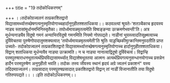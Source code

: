 +++
title = "19 तदोकोधिकरणम्"

+++
।।तदोकोग्रज्वलनं तत्प्रकाशितद्वारो विद्यासामर्थ्यात्तच्छेषगत्यनुस्मृतियोगाच्चहार्दानुगृहीतश्शताधिकया।। कठवल्ल्यां श्रूयते-'शतञ्चैकाच हृदयस्य नाड्य स्तासांमूर्धानमभिनिस्सृतैका। तयोर्ध्वमायन्नमृतत्वमेति विष्वङ्ङन्या उत्क्रमणेभवन्ती'ति। अत्र मूर्धन्यनाड्यैव विदुषो गमनं अन्याभिरविदुषो गमनमिति नियमो नोपपद्यते। नाडीनां भूयस्त्वादतिसूक्ष्मत्वाच्च दुर्विवेचतया पुरुषेणोपादातुमशक्यत्वात् 'तयोर्ध्वमायन्नमृतत्वमेती'ति श्रुतिः याड़ृच्छिकीमुत्क्रान्तिमनुवदतीति प्राप्त उच्यते- तदोकोग्रज्वलनं तत्प्रकाशितद्वारो विद्यासामर्थ्यात्तच्छेषगत्यनुस्मृतियोगाच्च हार्दानुगृहीतश्शताधिकया। विद्वान् शताधिकया मूर्धन्ययैव नाड्या उत्क्रामति। न च नाड्या नानात्वाद्विदुषो दुर्विवेचत्वं। विद्वान्हि परमपुरुषाराधनभूतात्यर्थप्रियविद्यासामर्थ्यात् विद्याशेषभूततया आत्मनः अत्यर्थप्रियगत्यनुसन्धानयोगाच्च प्रसन्नेन हार्देन परमपुरुषेण अनुगृहीतो भवति। तदोकः तस्य जीवस्य स्थानं हृदयं अग्रे ज्वलनं प्रकाशनं" यस्य तदिदमग्रज्वलनं। तत्प्रसादात् परमपुरुषप्रसादात् प्रकाशितद्वारो विद्वान् तां नाडीं विजानातीति तया विदुषो गतिरुपपद्यते।। ।।इति तदोकोऽधिकरणम्।।
